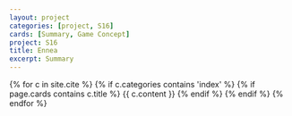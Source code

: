 ```yaml
---
layout: project
categories: [project, S16]
cards: [Summary, Game Concept]
project: S16
title: Ennea
excerpt: Summary
---
```

{% for c in site.cite %}
{% if c.categories contains 'index' %}
{% if page.cards contains c.title %}
{{ c.content }}
{% endif %}
{% endif %}
{% endfor %}
